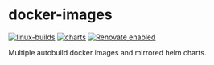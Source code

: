 # docker-images

[![linux-builds](https://github.com/visualon/docker-images/actions/workflows/linux.yml/badge.svg)](https://github.com/visualon/docker-images/actions/workflows/linux.yml)
[![charts](https://github.com/visualon/docker-images/actions/workflows/skopeo.yml/badge.svg)](https://github.com/visualon/docker-images/actions/workflows/skopeo.yml)
[![Renovate enabled](https://img.shields.io/badge/renovate-enabled-brightgreen.svg)](https://renovatebot.com/)

Multiple autobuild docker images and mirrored helm charts.
